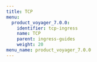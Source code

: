 ```yaml
---
title: TCP
menu:
  product_voyager_7.0.0:
    identifier: tcp-ingress
    name: TCP
    parent: ingress-guides
    weight: 20
menu_name: product_voyager_7.0.0
---
```


